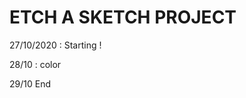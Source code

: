 <h1>ETCH A SKETCH PROJECT</h1>

<p>27/10/2020 : Starting !</p>
<p>28/10 : color</p>
<p>29/10 End</p>
